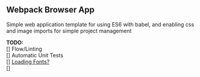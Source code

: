 ## Webpack Browser App

Simple web application template for using ES6 with babel, and enabling css and image imports for simple project management

**TODO:**  
[] Flow/Linting  
[] Automatic Unit Tests  
[] [Loading Fonts?](https://webpack.js.org/guides/asset-management/#loading-fonts)  
[]
